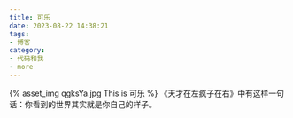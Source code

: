 ```yaml
---
title: 可乐
date: 2023-08-22 14:38:21
tags:
- 博客
category:
- 代码和我
- more
---
```

{% asset_img qgksYa.jpg This is 可乐 %}
《天才在左疯子在右》中有这样一句话：你看到的世界其实就是你自己的样子。